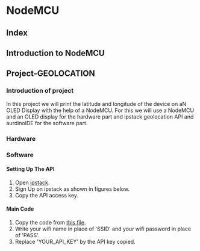 # NodeMCU
## Index
## Introduction to NodeMCU
## Project-GEOLOCATION
### Introduction of project
In this project we will print the latitude and longitude of the device on  aN OLED Display with the help of a NodeMCU. For this we will use a NodeMCU and an OLED display for the hardware part and ipstack geolocation API and aurdinoIDE for the software part.
### Hardware
### Software
#### Setting Up The API
1. Open [ipstack](https://ipstack.com/).
2. Sign Up on ipstack as shown in figures below.
3. Copy the API access key.
#### Main Code
1. Copy the code from [this file](/geolocation.md).
2. Write your wifi name in place of 'SSID' and your wifi password in place of 'PASS'.
3. Replace 'YOUR_API_KEY' by the API key copied. 
